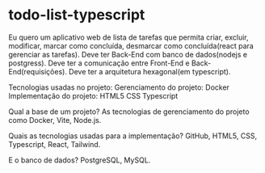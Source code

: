 # todo-list-typescript
Eu quero um aplicativo web de lista de tarefas que permita criar, excluir, modificar, marcar como concluída, desmarcar como concluída(react para gerenciar as tarefas).
Deve ter Back-End com banco de dados(nodejs e postgress).
Deve ter a comunicação entre Front-End e Back-End(requisições).
Deve ter a arquitetura hexagonal(em typescript).

Tecnologias usadas no projeto:
Gerenciamento do projeto:
  Docker
Implementação do projeto:
  HTML5
  CSS
  Typescript

Qual a base de um projeto?
    As tecnologias de gerenciamento do projeto como Docker,
    Vite, Node.js.

Quais as tecnologias usadas para a implementação?
    GitHub, HTML5, CSS, Typescript, React, Tailwind.

E o banco de dados?
    PostgreSQL, MySQL.